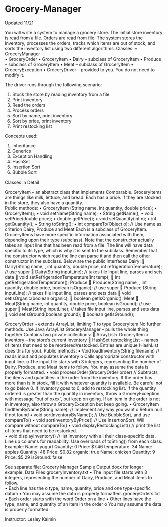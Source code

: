 # Grocery-Manager

Updated 11/21


You will write a system to manage a grocery store.  The initial store inventory is read from a file.  Orders are read from file.  The system stores the inventory, processes the orders, tracks which items are out of stock, and sorts the inventory list using two different algorithms.
Classes:
•	GroceryManager	
•	GroceryOrder 
•	GroceryItem 
•	Dairy – subclass of GroceryItem 
•	Produce – subclass of GroceryItem
•	Meat – subclass of GroceryItem
•	GroceryException
•	GroceryDriver – provided to you.  You do not need to modify it.

The driver runs through the following scenario:
1.	Stock the store by reading inventory from a file
2.	Print inventory
3.	Read the orders
4.	Process orders
5.	Sort by name, print inventory
6.	Sort by price, print inventory
7.	Print restocking list


Concepts used:
1.	Inheritance
2.	Generics 
3.	Exception Handling
4.	HashSet
5.	Insertion Sort
6.	Bubble Sort

Classes in Detail

GroceryItem – an abstract class that implements Comparable.  GroceryItems are things like milk, lettuce, and bread. Each has a price.  If they are stocked in the store, they also have a quantity.  
  Public methods:
•	GroceryItem (String name, int quantity, double price);
•	GroceryItem();
•	void setName(String name);
•	String getName();
•	void setPrice(double price);
•	double getPrice();
•	void setQuantity(int n);
•	int getQuantity();
•	String toString();
•	int compareTo(Object o);	// Use name as criterion
Dairy, Produce and Meat
	Each is a subclass of GroceryItem. GroceryItems have more specific information associated with them, depending upon their type (subclass). Note that the constructor actually takes an input line that has been read from a file.  The line will have data specific to its type, which is why it is sent to the subclass. Remember that the constructor which read the line can parse it and then call the other constructor in the subclass.
Below are the public interfaces
	Dairy:
	Dairy(String name, , int quantity, double price, int refrigerationTemperature); // use super
	Dairy(String inputLine); // takes file input line, parses and sets data
	void setRefrigerationTemperature(int temp);
	int getRefrigerationTemperature();
	Produce
	Produce(String name, , int quantity, double price, boolean isOrganic); // use super
	Produce (String inputLine); // takes file input line, parses and sets data
	void setIsOrganic(boolean organic);
	boolean getIsOrganic();
	Meat
	Meat(String name, int quantity, double price, boolean isGround); // use super
	Meat(String inputLine); // takes file input line, parses and sets data
	void setIsGround(boolean ground);
	boolean getIsGround();
	
GroceryOrder – extends ArrayList<T>, limiting T to type GroceryItem
	No further methods.  Use Java ArrayList 
GroceryManager – pulls the whole thing together
	Contains two private collections:
	ArrayList< GroceryItem >  inventory – the store’s current inventory
	HashSet<String>  restockingList – names of items that need to be reordered/restocked. Entries are unique (HashList does this for you).
	Public methods:
•	Void loadInventory(String filename) // reads input and populates inventory
o	Calls appropriate constructor with input line.
o	The input file starts with 3 integers, representing the number of Dairy, Produce, and Meat items to follow.  You may assume the data is properly formatted.
•	void processOrder(GroceryOrder<GroceryItem> order) // Subtracts the items and quantities in the order from the inventory.  If the order has more than is in stock, fill it with whatever quantity is available. Be careful not to go below 0.  If inventory goes to 0, add to restocking list. If the quantity ordered is greater than the quantity in inventory, throw a GroceryException with message “out of xxxx”, but keep on going.  If an item in the order is not in inventory, also throw a GroceryException but keep going.
•	GroceryItem findItemByName(String name);  // Implement any way you want
o	Return null if not found
•	void sortInventoryByName(); 	// Use BubbleSort, and use compareTo()
•	void sortInventoryByPrice()	// Use InsertionSort.  Will compare without compareTo()
•	void displayRestockingList() 	// print the list of items that need to be restocked.  
•	void displayInventory()  		// list inventory with all their class-specific data. Line up columns for readability. Use overloads of toString() from each class. Example:
Name: yogurt    Quantity: 0    Price: $7.46     temperature: 34
Name: apples    Quantity: 48   Price: $0.82     organic: true
Name: chicken   Quantity: 9	   Price: $5.29     isGround: false

See separate file: Grocery Manager Sample Output.docx for longer example.
Data Files
groceryInventory.txt
•	The input file starts with 3 integers, representing the number of Dairy, Produce, and Meat items to follow.  
•	Each line has the
o	 type, name, quantity, price and one type-specific datum
•	You may assume the data is properly formatted.
groceryOrders.txt
•	Each order starts with the word Order on a line
•	Other lines have the type, name, and quantity of an item in the order
o	You may assume the data is properly formatted.


Instructor: Lesley Kalmin
